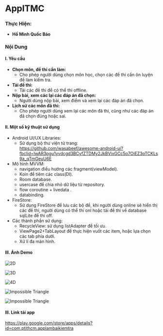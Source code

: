 # AppITMC


### Thực Hiện:
- **Hồ Minh Quốc Bảo** 

### Nội Dung
#### I. Yêu cầu
- **Chọn môn, đề thi cần làm:**
    - Cho phép người dùng chọn môn học, chọn các đề thi cần ôn luyện để làm kiểm tra.
- **Tải đề thi:**
    - Tải các đề thi để có thể thi offline.
- **Nộp bài, xem các lại các đáp án đã chọn:**
    - Người dùng nộp bài, xem điểm và xem lại các đáp án đã chọn.
- **Lịch sử các môn đã thi:**
    - Cho phép người dùng xem lại các môn đã thi, cũng như các đáp án đã chọn đúng hoặc sai.

#### II. Một số kỹ thuật sử dụng
- Android UI/UX Libraries:
    - Sử dụng bộ thư viện từ trang: https://github.com/wasabeef/awesome-android-ui?fbclid=IwAR3pgu1yvdcgd3BCyfZTDMy2JkBVixGCc5o7OiEZ3oTCKLs9a_qTmGeuU6E
- Mô hình MVVM:
    - navigation điều hướng các fragment(viewModel).
    - Koin để tiêm các class(DI).
    - Room database.
    - usercase để chia nhỏ dữ liệu từ repository.
    - flow coroutine + livedata .
    - databinding.
- FireStore:
    - Sử dụng FireStore để lưu các bộ đề, khi người dùng online sẽ hiển thị các đề thi, người dùng có thể thi onl hoặc tải đề thi về database sqlLite để thi off.
- Các thành phần sử dụng:
    - RecycleView: sử dụng listAdapter để tối ưu.
    - ViewPage2+TabLayout để thực hiện vuốt các item, hoặc lựa chọn các tab phía dưới.
    - Xử lí đa màn hình.

#### III. Ảnh Demo
![2D](https://play-lh.googleusercontent.com/ExiSVFZPAHrBre0fv7rVpAtE3q2NyYh-3KcdndXYOl-fgxRTr5s_oLNAOZ5E6_AKakc=w720-h310-rw)

![3D](https://play-lh.googleusercontent.com/y9WIGq-XUTyvZk4yEim8vznVEph16RTHkVsgc5opLFLjwi4W-vXw-qD34TBarDV9aUQ=w720-h310-rw)

![4D](https://play-lh.googleusercontent.com/zmfga3cDI1_2tFzyeMwU147duZOPEcHnqBLfm6YdSbyUDXku51XSTMArUcbDOE7TRS4-=w720-h310-rw)

![Impossible Triangle](https://play-lh.googleusercontent.com/6ts5KrRf1eUXXvAwRzxbKb0NPNzcT9UvtMe_70okhH5q7H8RDS_JPttY1tnYjV7ATD0=w720-h310-rw)

![Impossible Triangle](https://play-lh.googleusercontent.com/VG7q8jpoIcOckN-gdhJc7QTDdF9mZZxzGKSDmbw3hbNUKBG692mi7bBtNqqHBjTHzjxN=w720-h310-rw)


#### III. Link tải app
https://play.google.com/store/apps/details?id=com.ptithcm.applambaikiemtra




 






